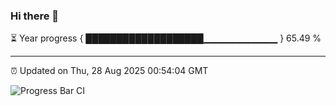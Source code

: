 ### Hi there 👋

⏳ Year progress { ███████████████████▁▁▁▁▁▁▁▁▁▁▁ } 65.49 %

---

⏰ Updated on Thu, 28 Aug 2025 00:54:04 GMT

![Progress Bar CI](https://github.com/Shyam-Makwana/GitHub-Actions-Demo/workflows/Progress%20Bar%20CI/badge.svg)
